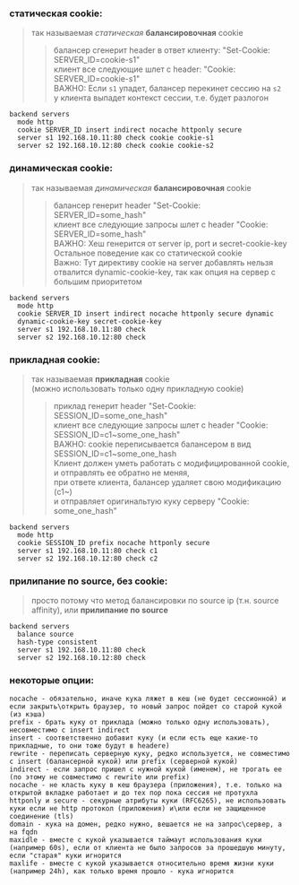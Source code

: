 ### статическая cookie:
> так называемая _статическая_ **балансировочная** cookie  
>> балансер сгенерит header в ответ клиенту: "Set-Cookie: SERVER_ID=cookie-s1"  
>> клиент все следующие шлет с header: "Cookie: SERVER_ID=cookie-s1"  
>> ВАЖНО: Если `s1` упадет, балансер перекинет сессию на `s2`  
>> у клиента выпадет контекст сессии, т.е. будет разлогон  

```  
backend servers
  mode http
  cookie SERVER_ID insert indirect nocache httponly secure
  server s1 192.168.10.11:80 check cookie cookie-s1
  server s2 192.168.10.12:80 check cookie cookie-s2
```

### динамическая cookie:
> так называемая _динамическая_ **балансировочная** cookie 
>> балансер генерит header "Set-Cookie: SERVER_ID=some_hash"  
>> клиент все следующие запросы шлет с header "Cookie: SERVER_ID=some_hash"  
>> ВАЖНО: Хеш генерится от server ip, port и secret-cookie-key  
>> Остальное поведение как со статической cookie  
>> Важно: Тут директиву cookie на server добавлять нельзя  
>> отвалится dynamic-cookie-key, так как опция на сервер с большим приоритетом  

```
backend servers
  mode http
  cookie SERVER_ID insert indirect nocache httponly secure dynamic
  dynamic-cookie-key secret-cookie-key
  server s1 192.168.10.11:80 check
  server s2 192.168.10.12:80 check
```

### прикладная cookie:
> так называемая **прикладная** cookie  
> (можно использовать только одну прикладную cookie)  
>> приклад генерит header "Set-Cookie: SESSION_ID=some_one_hash"  
>> клиент все следующие запросы шлет с header "Cookie: SESSION_ID=c1~some_one_hash"  
>> ВАЖНО: cookie переписывается балансером в вид SESSION_ID=c1~some_one_hash  
>> Клиент должен уметь работать с модифицированной cookie, и отправлять ее обратно не меняя,  
>> при ответе клиента, балансер удаляет свою модификацию (c1~)  
> и отправляет оригинальтую куку серверу "Cookie: some_one_hash"  

```
backend servers
  mode http
  cookie SESSION_ID prefix nocache httponly secure
  server s1 192.168.10.11:80 check c1
  server s2 192.168.10.12:80 check c2
```

### прилипание по source, без cookie:
> просто потому что метод балансировки по source ip 
> (т.н. source affinity), или **прилипание по source**    

```
backend servers
  balance source
  hash-type consistent
  server s1 192.168.10.11:80 check
  server s2 192.168.10.12:80 check
```

### некоторые опции:
```
nocache - обязательно, иначе кука ляжет в кеш (не будет сессионной) и если закрыть\открыть браузер, то новый запрос пойдет со старой кукой (из кэша)
prefix - брать куку от приклада (можно только одну использовать), несовместимо с insert indirect
insert - соответственно добавит куку (и если есть еще какие-то прикладные, то они тоже будут в headerе)
rewrite - переписать серверную куку, редко используется, не совместимо с insert (балансерной кукой) или prefix (серверной кукой)
indirect - если запрос пришел с нужной кукой (именем), не трогать ее (по этому не совместимо с rewrite или prefix)
nocache - не класть куку в кеш браузера (приложения), т.е. только на открытой вкладке работает и до тех пор пока сессия не протухла
httponly и secure - секурные атрибуты куки (RFC6265), не использовать куки если не http протокол (приложения) и\или если не защищенное соединение (tls)
domain - кука на домен, редко нужно, вешается не на запрос\сервер, а на fqdn
maxidle - вместе с кукой указывается таймаут использования куки (например 60s), если от клиента не было запросов за прошедшую минуту, если "старая" куки игнорится
maxlife - вместе с кукой указывается относительно время жизни куки (например 24h), как только время прошло - кука игнорится
```